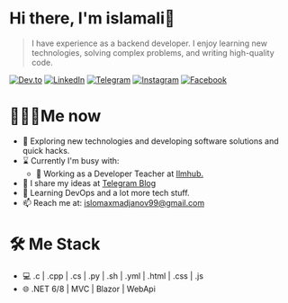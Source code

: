 # Hi there, I'm islamali👋

> I have experience as a backend developer. I enjoy learning new technologies, solving complex problems, and writing high-quality code.

[![Dev.to](https://img.shields.io/badge/Dev.to-0A0A0A?style=for-the-badge&logo=dev.to&logoColor=white)](https://dev.to/islomali99)
[![LinkedIn](https://img.shields.io/badge/LinkedIn-0A66C2?style=for-the-badge&logo=linkedin&logoColor=white)](https://www.linkedin.com/in/akhmadjanov-islamali)
[![Telegram](https://img.shields.io/badge/Telegram-26A5E4?style=for-the-badge&logo=telegram&logoColor=white)](https://t.me/akhmadjanov_islamali)
[![Instagram](https://img.shields.io/badge/Instagram-E4405F?style=for-the-badge&logo=instagram&logoColor=white)](https://www.instagram.com/akhmadjanov_islamali)
[![Facebook](https://img.shields.io/badge/Facebook-1877F2?style=for-the-badge&logo=facebook&logoColor=white)](https://www.facebook.com/Islamali_Akhmadjanov)

# 👨🏻‍💻Me now
- 🤔 Exploring new technologies and developing software solutions and quick hacks.
- ⌛️ Currently I'm busy with:
  - 💼 Working as a Developer Teacher at [Ilmhub.](https://t.me/ilmhubuz)
- 📝 I share my ideas at [Telegram Blog](https://t.me/islamali_blog)
- 🌱 Learning DevOps and a lot more tech stuff.
- 📫 Reach me at: [islomaxmadjanov99@gmail.com](mailto:your-email@islomaxmadjanov99@gmail.com)
  
# 🛠 Me Stack

- 💻 .c | .cpp | .cs | .py | .sh | .yml | .html | .css | .js
- 🌐 .NET 6/8 | MVC | Blazor | WebApi
